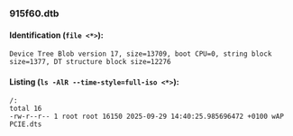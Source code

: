 ### 915f60.dtb
#### Identification (`file <*>`):
```
Device Tree Blob version 17, size=13709, boot CPU=0, string block size=1377, DT structure block size=12276
```
#### Listing (`ls -AlR --time-style=full-iso <*>`):
```
/:
total 16
-rw-r--r-- 1 root root 16150 2025-09-29 14:40:25.985696472 +0100 wAP PCIE.dts
```

